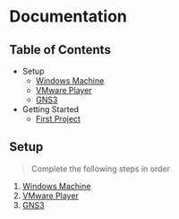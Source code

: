 # Documentation



## Table of Contents
- Setup
  - [Windows Machine](./setup/windows.md)
  - [VMware Player](./setup/vmplayer.md)
  - [GNS3](./setup/gns3.md)
- Getting Started
  - [First Project](./demo/firstproject.md)

## Setup
> Complete the following steps in order
1. [Windows Machine](./setup/windows.md)
2. [VMware Player](./setup/vmplayer.md)
3. [GNS3](./setup/gns3.md)
